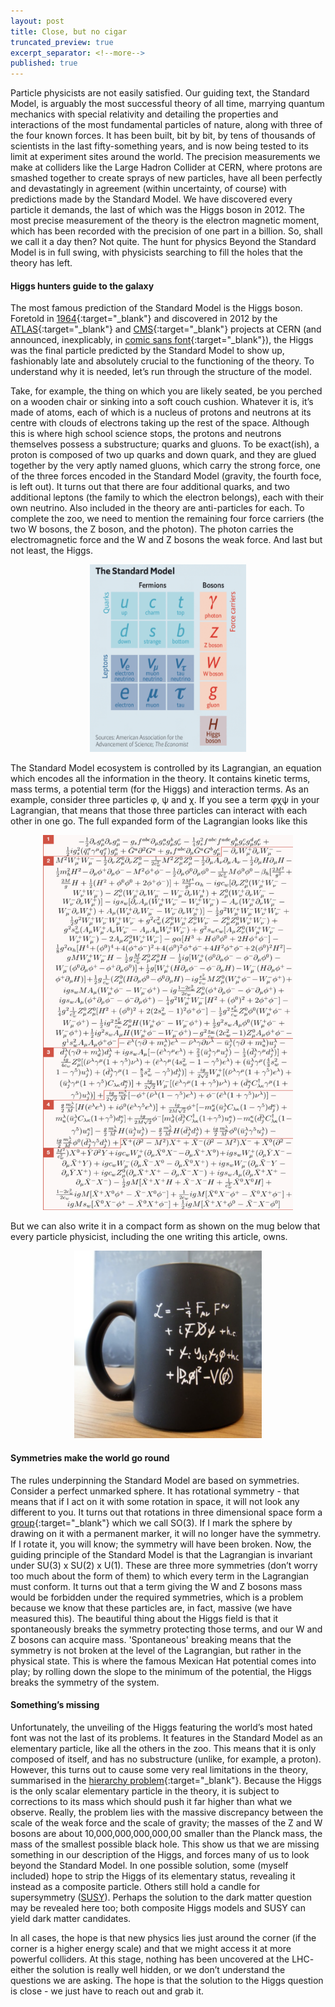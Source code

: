 ```yaml
---
layout: post
title: Close, but no cigar
truncated_preview: true
excerpt_separator: <!--more-->
published: true
---
```


Particle physicists are not easily satisfied. Our guiding text, the Standard Model, is arguably the most successful theory of all time, 
marrying quantum mechanics with special relativity and detailing the properties and interactions of the most fundamental particles of 
nature, along with three of the four known forces. It has been built, bit by bit, by tens of thousands of scientists in the last 
fifty-something years, and is now being tested to its limit at experiment sites around the world. The precision measurements we make at 
colliders like the Large Hadron Collider at CERN, where protons are smashed together to create sprays of new particles, have all been 
perfectly and devastatingly in agreement (within uncertainty, of course) with predictions made by the Standard Model. We have discovered 
every particle it demands, the last of which was the Higgs boson in 2012. The most precise measurement of the theory is the electron 
magnetic moment, which has been recorded with the precision of one part in a billion. So, shall we call it a day then? Not quite. The 
hunt for physics Beyond the Standard Model is in full swing, with physicists searching to fill the holes that the theory has left.

<!--more-->

#### Higgs hunters guide to the galaxy
The most famous prediction of the Standard Model is the Higgs boson. Foretold in [1964](https://journals.aps.org/prl/pdf/10.1103/PhysRevLett.13.508){:target="_blank"} and discovered in 2012 by the [ATLAS](https://arxiv.org/pdf/1207.7214.pdf){:target="_blank"} and 
[CMS](https://arxiv.org/pdf/1207.7235.pdf){:target="_blank"} projects at CERN (and announced, inexplicably, in [comic sans font](https://github.com/lhmason/lhmason.github.io/blob/main/Higgs.png?raw=true){:target="_blank"}), the Higgs was the final particle predicted by the Standard Model to show up, fashionably late and absolutely crucial to the functioning of the theory. To 
understand why it is needed, let’s run through the structure of the model.

Take, for example, the thing on which you are likely seated, be you perched on a wooden chair or sinking into a soft couch cushion. Whatever 
it is, it’s made of atoms, each of which is a nucleus of protons and neutrons at its centre with clouds of electrons taking up the rest of 
the space. Although this is where high school science stops, the protons and neutrons themselves possess a substructure; quarks and gluons. 
To be exact(ish), a proton is composed of two up quarks and down quark, and they are glued together by the very aptly named gluons, which 
carry the strong force, one of the three forces encoded in the Standard Model (gravity, the fourth foce, is left out). It turns out that there are four additional quarks, and two additional leptons (the family to which the electron 
belongs), each with their own neutrino. Also included in the theory are anti-particles for each. To complete the zoo, we need to mention the 
remaining four force carriers (the two W  bosons, the Z boson, and the photon). The photon carries the electromagnetic force and the W and Z 
bosons the weak force. And last but not least, the Higgs.

<p align="center"> 
<img src="https://github.com/lhmason/lhmason.github.io/blob/main/SM.png?raw=true" alt="mug" width="250" height="300">
</p>

The Standard Model ecosystem is controlled by its Lagrangian, an equation which encodes all the information in the theory. It contains kinetic 
terms, mass terms, a potential term (for the Higgs) and interaction terms. As an example, consider three particles φ, ψ and χ. If you 
see a term φχψ in your Lagrangian, that means that those three particles can interact with each other in one go. The full expanded 
form of the Lagrangian looks like this

<p align="center">
<img src="https://github.com/lhmason/lhmason.github.io/blob/main/LSM.png?raw=true" alt="Lagrangian" width="400" height="600">
</p>
  
But we can also write it in a compact form as shown on the mug below that every particle physicist, including the one writing this article, owns.

<p align="center">
<img src="https://github.com/lhmason/lhmason.github.io/blob/main/Mug.png?raw=true" alt="Lagrangian" width="300" height="300">
</p>
  
#### Symmetries make the world go round
The rules underpinning the Standard Model are based on symmetries. Consider a perfect unmarked sphere. It has rotational symmetry - that means that if 
I act on it with some rotation in space, it will not look any different to you. It turns out that rotations in three dimensional space form a [group](https://en.wikipedia.org/wiki/Group_(mathematics)){:target="_blank"} which we call SO(3). If I mark the sphere by drawing on it with a permanent marker, it will no longer have the symmetry. If I rotate 
it, you will know; the symmetry will have been broken. Now, the guiding principle of the Standard Model is that the Lagrangian is invariant under 
SU(3) x SU(2) x U(1). These are three more symmetries (don’t worry too much about the form of them) to which every term in the Lagrangian must conform. 
It turns out that a term giving the W and Z bosons mass would be forbidden under the required symmetries, which is a problem because we know that these 
particles are, in fact, massive (we have measured this). The beautiful thing about the Higgs field is that it spontaneously breaks the symmetry protecting 
those terms, and our W and Z bosons can acquire mass. 'Spontaneous' breaking means that the symmetry is not broken at the level of the Lagrangian, but rather in the physical state. This is where the famous Mexican Hat potential comes into play; by rolling down the slope to the 
minimum of the potential, the Higgs breaks the symmetry of the system.

#### Something’s missing
Unfortunately, the unveiling of the Higgs featuring the world’s most hated font was not the last of its problems. It features in the Standard Model as an 
elementary particle, like all the others in the zoo. This means that it is only composed of itself, and has no substructure (unlike, for example, a proton). 
However, this turns out to cause some very real limitations in the theory, summarised in the [hierarchy problem](https://www.quantumdiaries.org/2012/07/01/the-hierarchy-problem-why-the-higgs-has-a-snowballs-chance-in-hell/){:target="_blank"}. Because the Higgs is the only scalar 
elementary particle in the theory, it is subject to corrections to its mass which should push it far higher than what we observe. Really, the problem lies with the massive discrepancy between the scale of the weak force and the scale of gravity; the masses of the Z and W bosons are about 10,000,000,000,000,00 smaller than the Planck mass, the mass of the smallest possible black hole. This show us that we are 
missing something in our description of the Higgs, and forces many of us to look beyond the Standard Model. In one possible solution, some (myself included) hope to strip the Higgs of its elementary status, revealing it instead as a composite particle. Others still hold a candle for supersymmetry ([SUSY](https://home.cern/science/physics/supersymmetry)). Perhaps the 
solution to the dark matter question may be revealed here too; both composite Higgs models and SUSY can yield dark matter candidates. 

In all cases, the hope is that new physics lies just around the corner (if the corner is a higher energy scale) and that we might access it at more powerful 
colliders. At this stage, nothing has been uncovered at the LHC- either the solution is really well hidden, or we don’t understand the questions we are asking. 
The hope is that the solution to the Higgs question is close - we just have to reach out and grab it.
